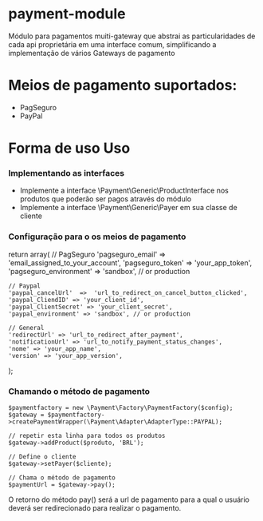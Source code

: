 
# payment-module
Módulo para pagamentos muiti-gateway que abstrai as particularidades de cada api proprietária em uma interface comum, simplificando a implementação de vários Gateways de pagamento


# Meios de pagamento suportados:
- PagSeguro
- PayPal

# Forma de uso Uso

### Implementando as interfaces
- Implemente a interface \Payment\Generic\ProductInterface nos produtos que poderão ser pagos através do módulo
- Implemente a interface \Payment\Generic\Payer em sua classe de cliente

### Configuração para o os meios de pagamento


return array(
    // PagSeguro
    'pagseguro_email' => 'email_assigned_to_your_account',
    'pagseguro_token' => 'your_app_token',
    'pagseguro_environment' => 'sandbox', // or production
    
    
    // Paypal
    'paypal_cancelUrl'  =>  'url_to_redirect_on_cancel_button_clicked',
    'paypal_CliendID' => 'your_client_id',
    'paypal_ClientSecret' => 'your_client_secret',
    'paypal_environment' => 'sandbox', // or production
    
    // General
    'redirectUrl' => 'url_to_redirect_after_payment',
    'notificationUrl' => 'url_to_notify_payment_status_changes',
    'nome' => 'your_app_name',
    'version' => 'your_app_version',
);

### Chamando o método de pagamento

    $paymentfactory = new \Payment\Factory\PaymentFactory($config);
    $gateway = $paymentfactory->createPaymentWrapper(\Payment\Adapter\AdapterType::PAYPAL);
    
    // repetir esta linha para todos os produtos
    $gateway->addProduct($produto, 'BRL');

    // Define o cliente
    $gateway->setPayer($cliente);
    
    // Chama o método de pagamento
    $paymentUrl = $gateway->pay();

O retorno do método pay() será a url de pagamento para a qual o usuário deverá ser redirecionado para realizar o pagamento.
